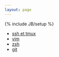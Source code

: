 ```yaml
---
layout: page
---
```

{% include JB/setup %}

* [ssh et tmux](ssh_and_tmux.html)
* [vim](vim.html)
* [zsh](zsh.html)
* [git](git.html)


